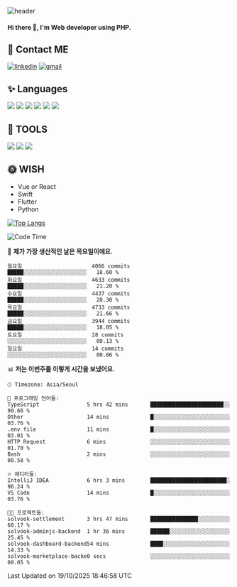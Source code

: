 ![header](https://capsule-render.vercel.app/api?type=waving&color=auto&height=300&section=header&text=Elin&fontSize=90&animation=twinkling)

#### Hi there 👋, I'm <b>Web developer</b> using PHP. ####

<!--
- 🔭 I’m currently working on Uniwill
- 🌱 I’m currently learning Vue or React or Python.
-->

<!---#### I am PHP developer --->

## 💌 Contact ME ###
[<img src='https://img.shields.io/badge/-EunjiKo-%230A66C2?style=flat-square&logo=LinkedIn&logoColor=white' alt='linkedin'>](https://www.linkedin.com/in/https://www.linkedin.com/in/eunji-ko-00a907164//)  [<img src='https://img.shields.io/badge/-einee214%40gmail.com-%23EA4335?style=flat-square&logo=Gmail&logoColor=white' alt='gmail'>](einee214@gmail.com)  


## ✨ Languages
<img src='https://img.shields.io/badge/-PHP-%23777BB4?style=for-the-badge&logo=PHP&logoColor=white'> <img src='https://img.shields.io/badge/-Laravel-%23FF2D20?style=for-the-badge&logo=Laravel&logoColor=white'> <img src='https://img.shields.io/badge/Jquery-%230769AD?style=for-the-badge&logo=Jquery&logoColor=white'> <img src='https://img.shields.io/badge/CSS3-%231572B6?style=for-the-badge&logo=CSS3&logoColor=white'> <img src='https://img.shields.io/badge/Bootstrap-%237952B3?style=for-the-badge&logo=Bootstrap&logoColor=white' > <img src='https://img.shields.io/badge/MySQL-%234479A1?style=for-the-badge&logo=MySQL&logoColor=white' >

## 🌷 TOOLS
<img src='https://img.shields.io/badge/PHPSTORM-%23000000?style=for-the-badge&logo=PhpStorm&logoColor=white' > <img src='https://img.shields.io/badge/GitLab-%23FCA121?style=for-the-badge&logo=GitLab&logoColor=white' > <img src='https://img.shields.io/badge/GitHub-%23181717?style=for-the-badge&logo=GitHub&logoColor=white'>


## 🌞 WISH
- Vue or React
- Swift
- Flutter
- Python


[![Top Langs](https://github-readme-stats.vercel.app/api/top-langs/?username=ein214&layout=compact)](https://github.com/anuraghazra/github-readme-stats)

<!--START_SECTION:waka-->
![Code Time](http://img.shields.io/badge/Code%20Time-4%2C519%20hrs%2058%20mins-blue)

📅 **제가 가장 생산적인 날은 목요일이에요.** 

```text
월요일                      4066 commits        █████░░░░░░░░░░░░░░░░░░░░   18.60 % 
화요일                      4633 commits        █████░░░░░░░░░░░░░░░░░░░░   21.20 % 
수요일                      4437 commits        █████░░░░░░░░░░░░░░░░░░░░   20.30 % 
목요일                      4733 commits        █████░░░░░░░░░░░░░░░░░░░░   21.66 % 
금요일                      3944 commits        █████░░░░░░░░░░░░░░░░░░░░   18.05 % 
토요일                      28 commits          ░░░░░░░░░░░░░░░░░░░░░░░░░   00.13 % 
일요일                      14 commits          ░░░░░░░░░░░░░░░░░░░░░░░░░   00.06 % 
```


📊 **저는 이번주를 이렇게 시간을 보냈어요.** 

```text
🕑︎ Timezone: Asia/Seoul

💬 프로그래밍 언어들: 
TypeScript               5 hrs 42 mins       ███████████████████████░░   90.66 % 
Other                    14 mins             █░░░░░░░░░░░░░░░░░░░░░░░░   03.76 % 
.env file                11 mins             █░░░░░░░░░░░░░░░░░░░░░░░░   03.01 % 
HTTP Request             6 mins              ░░░░░░░░░░░░░░░░░░░░░░░░░   01.70 % 
Bash                     2 mins              ░░░░░░░░░░░░░░░░░░░░░░░░░   00.58 % 

🔥 에디터들: 
IntelliJ IDEA            6 hrs 3 mins        ████████████████████████░   96.24 % 
VS Code                  14 mins             █░░░░░░░░░░░░░░░░░░░░░░░░   03.76 % 

🐱‍💻 프로젝트들: 
solvook-settlement       3 hrs 47 mins       ███████████████░░░░░░░░░░   60.17 % 
solvook-adminjs-backend  1 hr 36 mins        ██████░░░░░░░░░░░░░░░░░░░   25.45 % 
solvook-dashboard-backend54 mins             ████░░░░░░░░░░░░░░░░░░░░░   14.33 % 
solvook-marketplace-backe0 secs              ░░░░░░░░░░░░░░░░░░░░░░░░░   00.05 % 
```


 Last Updated on 19/10/2025 18:46:58 UTC
<!--END_SECTION:waka-->

<!---![GitHub stats](https://github-readme-stats.vercel.app/api?username=ein214&show_icons=true&theme=dracula)  --->



